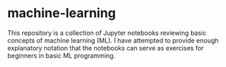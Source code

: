 # machine-learning
This repository is a collection of Jupyter notebooks reviewing basic concepts of machine learning (ML).
I have attempted to provide enough explanatory notation that the notebooks can serve as exercises for beginners in basic ML programming.
